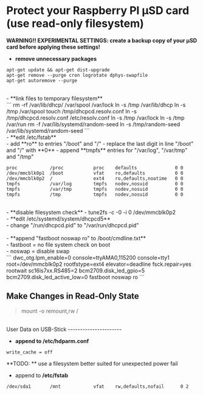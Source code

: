 Protect your Raspberry PI µSD card (use read-only filesystem)
=============================================================

**WARNING!! EXPERIMENTAL SETTINGS: create a backup copy of your µSD card before applying these settings!** <br />

- **remove unnecessary packages** <br />
```
apt-get update && apt-get dist-upgrade
apt-get remove --purge cron logrotate dphys-swapfile
apt-get autoremove --purge
```
<br />
- **link files to temporary filesystem** <br />
```
rm -rf /var/lib/dhcp/ /var/spool /var/lock
ln -s /tmp /var/lib/dhcp
ln -s /tmp /var/spool
touch /tmp/dhcpcd.resolv.conf
ln -s /tmp/dhcpcd.resolv.conf /etc/resolv.conf
ln -s /tmp /var/lock
ln -s /tmp /var/run
rm -f /var/lib/systemd/random-seed
ln -s /tmp/random-seed /var/lib/systemd/random-seed
```
<br />
- **edit /etc/fstab** <br />
    - add **ro** to entries "/boot" and "/" 
    - replace the last digit in line "/boot" and "/" with **0**
    - append **tmpfs** entries for "/var/log", "/var/tmp" and "/tmp"

```
proc            /proc           proc    defaults              0 0
/dev/mmcblk0p1  /boot           vfat    ro,defaults           0 0
/dev/mmcblk0p2  /               ext4    ro,defaults,noatime   0 0
tmpfs           /var/log        tmpfs   nodev,nosuid          0 0
tmpfs           /var/tmp        tmpfs   nodev,nosuid          0 0
tmpfs           /tmp            tmpfs   nodev,nosuid          0 0
```
<br />
- **disable filesystem check** 
    - tune2fs -c -0 -i 0 /dev/mmcblk0p2 
<br />
- **edit /etc/systemd/system/dhcpcd5**<br />
    - change "/run/dhcpcd.pid" to "/var/run/dhcpcd.pid"<br />
<br />
- **append "fastboot noswap ro" to /boot/cmdline.txt**<br />
    - fastboot = no file system check on boot<br />
    - noswap = disable swap<br />
```   
dwc_otg.lpm_enable=0 console=ttyAMA0,115200 console=tty1 root=/dev/mmcblk0p2 rootfstype=ext4 elevator=deadline fsck.repair=yes rootwait sc16is7xx.RS485=2 bcm2709.disk_led_gpio=5 bcm2709.disk_led_active_low=0 fastboot noswap ro
```
<br />

Make Changes in Read-Only State
-------------------------------

> mount -o remount,rw /<br />

<br />
User Data on USB-Stick
----------------------

- **append to /etc/hdparm.conf**<br />
``` 
write_cache = off
``` 

**TODO: ** use a filesystem better suited for unexpected power fail<br />
- append to **/etc/fstab**<br />
```
/dev/sda1       /mnt            vfat    rw,defaults,nofail      0 2
```

